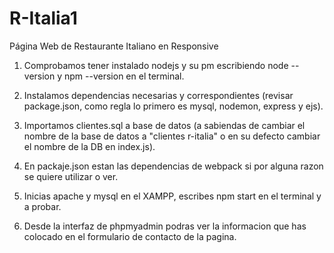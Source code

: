 # R-Italia1
Página Web de Restaurante Italiano en Responsive

1. Comprobamos tener instalado nodejs y su pm escribiendo node --version y npm --version en el terminal.

2. Instalamos dependencias necesarias y correspondientes (revisar package.json, como regla lo primero es mysql, nodemon, express y ejs).

3. Importamos clientes.sql a base de datos (a sabiendas de cambiar el nombre de la base de datos a "clientes r-italia" o en su defecto cambiar el nombre de la DB en index.js).

4. En packaje.json estan las dependencias de webpack si por alguna razon se quiere utilizar o ver.

5. Inicias apache y mysql en el XAMPP, escribes npm start en el terminal y a probar.

6. Desde la interfaz de phpmyadmin podras ver la informacion que has colocado en el formulario de contacto de la pagina.